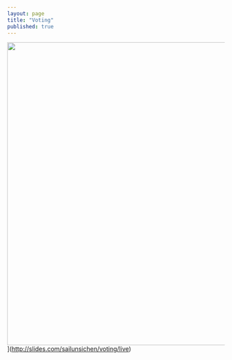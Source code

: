 ```yaml
---
layout: page
title: "Voting"
published: true
---
```

<img src="{{ site.baseurl }}/images/badge.png" style="width: 700px;"/>](http://slides.com/sailunsichen/voting/live)